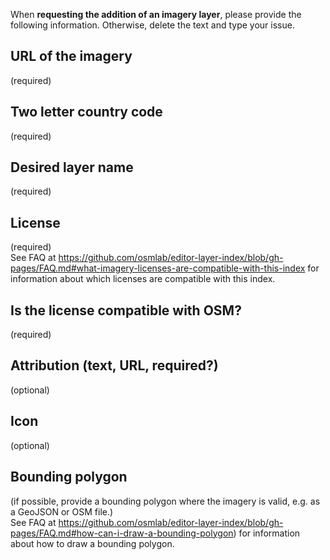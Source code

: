 When **requesting the addition of an imagery layer**, please provide the following information. Otherwise, delete the text and type your issue.

## URL of the imagery
(required)

## Two letter country code
(required)

## Desired layer name
(required)

## License
(required)<br/>
See FAQ at https://github.com/osmlab/editor-layer-index/blob/gh-pages/FAQ.md#what-imagery-licenses-are-compatible-with-this-index for information
about which licenses are compatible with this index.

## Is the license compatible with OSM?
(required)

## Attribution (text, URL, required?)
(optional)

## Icon
(optional)

## Bounding polygon
(if possible, provide a bounding polygon where the imagery is valid, e.g. as a GeoJSON or OSM file.)<br/>
See FAQ at https://github.com/osmlab/editor-layer-index/blob/gh-pages/FAQ.md#how-can-i-draw-a-bounding-polygon) for information about how to draw a bounding polygon.
